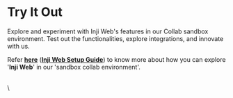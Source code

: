 # Try It Out

Explore and experiment with Inji Web's features in our Collab sandbox environment. Test out the functionalities, explore integrations, and innovate with us.

Refer [**here**](inji-web-setup-guide.md) ([**Inji Web Setup Guide**](inji-web-setup-guide.md)) to know more about how you can explore '**Inji Web**' in our 'sandbox collab environment'.



\
\
